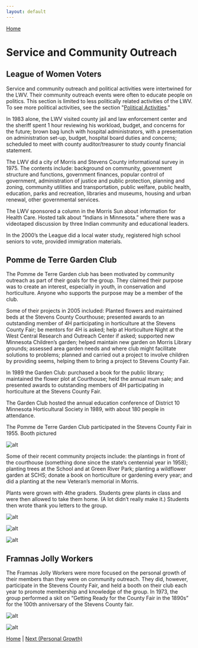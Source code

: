 ```yaml
---
layout: default
---
```

[Home](/index.md)

# Service and Community Outreach

## League of Women Voters

Service and community outreach and political activities were intertwined for the LWV. Their community outreach events were often to educate people on politics. This section is limited to less politically related activities of the LWV. To see more political activities, see the section "[Political Activities](liiiiiink)."

In 1983 alone, the LWV visited county jail and law enforcement center and the sheriff spent 1 hour reviewing his workload, budget, and concerns for the future; brown bag lunch with hospital administrators, with a presentation on administration set-up, budget, hospital board duties and concerns; scheduled to meet with county auditor/treasurer to study county financial statement.

The LWV did a city of Morris and Stevens County informational survey in 1975. The contents include: background on community, government structure and functions, government finances, popular control of government, administration of justice and public protection, planning and zoning, community utilities and transportation, public welfare, public health, education, parks and recreation, libraries and museums, housing and urban renewal, other governmental services.

The LWV sponsored a column in the Morris Sun about information for Health Care. Hosted talk about “Indians in Minnesota.” where there was a videotaped discussion by three Indian community and educational leaders.

In the 2000’s the League did a local water study, registered high school seniors to vote, provided immigration materials.

## Pomme de Terre Garden Club

The Pomme de Terre Garden club has been motivated by community outreach as part of their goals for the group. They claimed their purpose was to create an interest, especially in youth, in conservation and horticulture. Anyone who supports the purpose may be a member of the club.

Some of their projects in 2005 included: Planted flowers and maintained beds at the Stevens County Courthouse; presented awards to an outstanding member of 4H participating in horticulture at the Stevens County Fair; be mentors for 4H is asked; help at Horticulture Night at the West Central Research and Outreach Center if asked; supported new Minnesota Children’s garden; helped maintain new garden on Morris Library grounds; assessed area garden needs and where club might facilitate solutions to problems; planned and carried out a project to involve children by providing seems, helping them to bring a project to Stevens County Fair.

In 1989 the Garden Club: purchased a book for the public library; maintained the flower plot at Courthouse; held the annual mum sale; and presented awards to outstanding members of 4H participating in horticulture at the Stevens County Fair.

The Garden Club hosted the annual education conference of District 10 Minnesota Horticultural Society in 1989, with about 180 people in attendance.

The Pomme de Terre Garden Club participated in the Stevens County Fair in 1955. Booth pictured

![alt](https://lh3.googleusercontent.com/tUBq6vrwbRrsl0mozYxwVfwsf_4IxO5f5pVechiGDXmbFyfwgrE15a8M7CJGH3sia_N3seAacrTv03CzR-qJtIpsQw3VmWpMjDnKPQ_CUQBZTKboaDSJjjZZnoNQDOHmWVtyvuP4vsj5IxMPGjyAQ0Ft4vFvNbD6okcvQB9D-R-X3geosv84irf05AQFnFrO8eDKkByjzlKd8ylSIfeWScs3cCBs3DWchyf9TqtVORDsXB0Ij2YgVGReKMyJKoxkwAYDSIwhW5LwXByVEVwglnzybQ8I3jJ7tlMKgDqOLMzS9ZxhN3PtigSOy25sdjeNZn8cUsoPqQzetyK5UqMB9m0Y46jdcQl331aGtAq_kugvG9ONeRMelOaxRHPGUW1ssDYZW13xyM1_yCWVZ_dVVKhSF5fCluz-VvZaScI5lufDedDieLnGHKfyt3KUEAJ3gaSBFpf3Jp_4awXXA5cdYklGX6mM-UgY6VDpmjTCx2raNASg8NmdHY76NFUrK6w36GLdiduBXD5T_xAoM1BeEE29W2If_EsRuZIuJdDX7vSkuaAHP157ZT15Vc9tgIt16BDmbhOkXM3K6x0ngrqVo17Spck2BmE14kWNxTJah8NMKmV2_7B9pRFRrLLuDM88gEqiKv9T1Otgwt_lqIViiWO5CCzwK4er4AWgYy0Ct8Unle2Wu-RXGoVenrlU3P8TjkjZKLXHIdt48zNod0NcBJnrSdLKoXDkcJwM8keKvolxAlw=w1905-h1540-no)

Some of their recent community projects include: the plantings in front of the courthouse (something done since the state’s centennial year in 1958); planting trees at the School and at Green River Park; planting a wildflower garden at SCHS; donate a book on horticulture or gardening every year; and did a planting at the new Veteran’s memorial in Morris.

Plants were grown with 4the graders. Students grew plants in class and were then allowed to take them home. (A lot didn’t really make it.) Students then wrote thank you letters to the group.

![alt](https://lh3.googleusercontent.com/rJak0J4mq434PDcuRd6YyoRGBbR2FehycjX0zAdhJbZOGFpGaFTsr8ecQy6vKT4YzOiPQFhOrc_ybQs33EhAvK-h1UbLxHBZhFPMUTLq8LpEpgwp-t9HI4gnwxKOyu1WJ4_ITe1gsm1ZdAEpLYp5bYI3bmkBI2EYi7unvRVn02qVpzgo9Wd1TlCT7ktkI4WqgvmR0RDZKf-ep1HXdfAUt9laEWiyN1625z-uafTG77NetjwKLySLw_wRVfWY9V9uCyfNJ902uT1C5zB2j16kuMTUO9qoJyYK4e0g7MQMTDmx0m7bOoamuKRno-LP75UEjxqxrx2b2GXLBZy8MOUewI9YaLGnchRdmvj17ALRI9gze6mVxHTsePipf6XKwbr1CS2U2HmuIv4DeAWWkZ5m2d4qo33H_qwNFECmAGJ3d_d5ydhDPFsdifHARo2oaxnX_mLLDopLWnc5_uy4vT8a4awSC1wE-6ZOYQHoRHnIju8NeFIF-Cgj44F-mO35pGzVcIb_KqQ1ySRYRptW0dIFIOi3rVbMr0S26PnPtjXzgvKHvxkuMAqe2LZc51ac9cC3Hu7Z02Xkua0YnZ-dZtgtmkpPoO8fBZSeH4JBicSQmbSjh7XkOuNPe5EGE_e438k6FDxuUHnibb_Lfsolhq7Euy3WAi5MPKSFzH-_rfTfRHUfXXY4YaDYEg3tzsxQxtQzSGwbFQ_ipQQfOKUTmm01ONpxaGa6kEbSX_7aSqnWjOmY01M=w2050-h1540-no)

![alt](https://lh3.googleusercontent.com/ge2R-tySm4bAlTpBZQpFsY72U94EYF-rCSUiq3DKTAyAYf7OqgT8_hcs9ZIPz0YZsjw0Pr-QMULOp1c7A-S1TgqsK0gtTFqLtOvV4jj9_aWyRZRme4hPnYEwoo2bZzgy1e8YfM_I8p0ucgl2GwUWY__MAfAsR-jQ9VgDpfVxngOZOM0RQCez1xTXqhptcke5M71VhRmIe45umI8i4NMIjb_zwT6vgcVew2VEwsu2VbKIfctcT0QFP1-Y1vvHsca_ze4C06Y98eHbXfwp-FK3jDL3vY31yhqpVBXcvgpa-xIH_BKVC-sFazDF049xv6NwQdNrYHhza6k6Nm61diAbnPJJjnjm4Q6Izg1LBeoPt_4_zN0rUMHa67TbBsqIxz3PN76jZatf9Ox_9-_80pkA71JuciDePfBKY9v0w96HuV3mLFNjx6DpAiD9yAHevXxyeSLqnCH5InQOa62hHkbG5rSlJMTQNtK6eeBc21Y8_d2wItQOAaZRCoqXp-2k2sZnOhgU4fRdjMcg-dsud9PYRzW-oFexNxsnbEd9edMySTUSVYgwwMSXjwtOjHN0VRQaKAWVs-rTlMMfsnDr7P_arOfT2Em1v70iVTUV9u4NykinX1rcK34R2Lj4pz5UKT3AQX4xeDa1I3ZldAf8mgKoIs71ZbjGLTHD_B5HpcKg2EZRRkX07dp55XtPYQRZi1Qn0dmPl0W0YedGeJm5GMkQ9nwKPvLxjXt9iVYmuxP2TgIdyjg=w1173-h1540-no)

![alt](https://lh3.googleusercontent.com/6w_t5J7Lm-KSF0HbvkCyac3j6IywiKqh8Japxf7NIYH3s1Qw1Urb5rKYE8OBZBKSlJQhVjBxbSDseDc6qxcuZuOAveoSNUdr2Afk9khAEcakA9AxV1o615iSTh-OKHCFPn-DHLbpwU0NXHJdPi1kPrzr_x1gSGZVkJMzWc-CIG2NLTdW7fXR_FZQT3tHZsChu9xvhf0P2e8v6wItki3l_45XrV7OEaio9AL6uDnCpksJEE7Hxot8icJucLoyIsJu7Do9S_Vc3oN9GEe9omqcKrGIZUtr1MUwOLVGP9DtwXso66RCzCTgyOB_nRSJANxlWrW7e5EZ5TFCd-rMZEK07XLQH24bJyAKmT_zEx8xtbx-qJNRULWL3zw_f-dF2btJXQXBjy0x2RlOh1e6PwjWHYPyx37iTHGsICF9F-LYV0mmsi2-CT5ZgWaGvJXfR-y1De1URjqy0yRAnAiQZfcDwGNndTj5rvIRWjZdqgdUwYZrATnswBG9QQQShehcJIhv0efdRV5bSHZziwOeW4-u5jKyJnVwk9JgYO73bvTzAgUEaaArz9eEC686_8Y2hilF3o6I0PQm1EKbD01qYMXdINLnVfdpjNSWnP5Vr-ilPQaJqFv2JP4cwkyjFyCHTn2RborIiqgdkfF2YsDpY9kAA1WankCRb1Xmz9nDHA-2js9ZB4viCdLnZ4OeumBrfdBDJ74YeYBEp6GhCvQIpSwKJauct5iQlkDzP9loeTd9UtZZmuc=w1103-h1540-no)

## Framnas Jolly Workers

The Framnas Jolly Workers were more focused on the personal growth of their members than they were on community outreach. They did, however, participate in the Stevens County Fair, and held a booth on their club each year to promote membership and knowledge of the group. In 1973, the group performed a skit on “Getting Ready for the County Fair in the 1890s” for the 100th anniversary of the Stevens County fair. 

![alt](https://lh3.googleusercontent.com/EjAbXKGAfjhkfBu5xnFtAoLfLlbQDD72oQdyaZIC7V_8oVWEqemdvfHjsdPWiVhHLVjucSmOnMwDU-kW-q0yJsp6M6QEJVLVsC8XvLTt_7zPyyQnuwD85x8p-jGpWggQvtE2YN8CDD17X1gHs1b3uQYOS_lEd7EoYlcZ2hkJ5LivwX2l6uQcoUIM8qbGmBOczjT1lSmr6K-V-jegUDByxzC87dnZMicSPFSNQReCR4xBNdcFnKLtbRVtncMhONI7dOdxMbldUE3cjbH0mMv7dHPk9eaKAOuFKJux0Gx7rfflIzjZ4BJRseSjgW_BvX00dO4DLobRkajpEuth9QrJdlf_gN4XKrQqqycjHkiMgE-f2zkWfmIdSWoS9NqR2R0ygHNtveFb9HBQeuHX0lOIqQwuycZKGEIWipyg8UYmCQl4rZ6Qb1Qo2b4m7NIJIDcDaZLdYHSsIQ7LAQWFlq-Lj3aRiK9x_pykoyzuJ2XEX7emhqO_nWjU3Zt50WY6LTmNjKWwSq34XoQaRCg5T0yeJu_Nek__bNurIkCdxvZTFNfgWUr2zEfEpdN_SvTgY9zhBRZ5SJMHV3hNnR7rHDU5LoFF2HoKR9bd99uoKdE8V6qyOAwzLvnWi54JFK10dIzD37YjTkuU782kIYdHGWlNbdHwHo34AA1bkFkzkee44WdHyN_I3oJcjsWBsJTEyIAE1qIbw8GwOhBEpBwm47SLuzyOoRXwO3XTJfe1aRvu-xvkn_4=w2163-h1540-no)

![alt](https://lh3.googleusercontent.com/ZVSwBdcOvfT5CbaR6vn1H2AtVtewQbP7fdsMNi1H4IJkcPoaTppndMLt_wurck6K7aT3Qb-NJfxnWkCmpwDH1NxPdRjbLfzaV8e4D9iDfXN-jLmUuVGXwIhz4uwTPgWAS55MYicGNyCg9WfFkGvqW5vFoS-dGGwvgMAJ1mQ5pjYLG18MTFc23yZokcBLaB_u8-8blWnQLQhguJGeP942fdxkcHh2snmEvvTP4N3sP61QVoHX9P_br6GVAmsfO_uLCWeOzMA9DJiBz0WOEhDrahAkFZeeyFjx_i53LE7gC7NdCJhWYTL-kZwSXBV_EpU2hnniG-G0dEJAYV06O8i9gWI1dLX5xR0oVnn1KjLvacnz9GyC5ZsWLRiCuPyBvwyDvo8qgpNGlB1e5lkz3UeQzLx2iKwEkLcJ2hwRxhN9uCx3EBOLQyOFLhtXuj1MFqy3ZHiYJOUnBdbmGPfIRRaQAX8g8Dhi6_Hrg-wITKoxf3pOzkv2spP0W_os3vh4z9qOZvYNOulh6q_lGBHpglHIToiMJ9hOBKi6CVMuNi22USBf3PPoyK_XmR4TB22i8biPwdCUhONyVecx0Bl0QRtTTvWT7sLc4KCA-QcujfpMqo2PGZEScuVTcLuw713rqETVQoabc9fCaFG9oiSfmyrrVF0zxEXuu2AAL6XOWb7VQk4Wt8r1E5IOknHV9MGns6XIZxlv9av9QNCPrrWfZ4miHE6_og7XvsedbMDoxKfS5dE_E44=w1423-h1540-no)


[Home](/index.md) | [Next (Personal Growth)](/Growth.md)